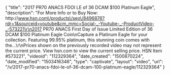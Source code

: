 {
    "title": "2017 PR70 ANACS FDOI LE of 36 DCAM $100 Platinum Eagle",
    "description": "For More Info or to Buy Now: http:\/\/www.hsn.com\/products\/seo\/8496876?rdr=1&sourceid=youtube&cm_mmc=Social-_-Youtube-_-ProductVideo-_-573221\r\n2017 PR70 ANACS First Day of Issue Limited Edition of 36 DCAM $100 Platinum Eagle Coin\nCapture a Platinum Eagle for your collection. Featuring 99.95% platinum, this stunning coin comes with the...\r\nPrices shown on the previously recorded video may not represent the current price.  View hsn.com to view the current selling price. HSN Item #573221",
    "videoid": "112329364",
    "date_created": "1500870224",
    "date_modified": "1503416346",
    "type": "captivate",
    "layout": "video",
    "url": "\/v\/2017-pr70-anacs-fdoi-le-of-36-dcam-100-platinum-eagle\/112329364"
}